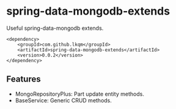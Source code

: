 # spring-data-mongodb-extends
Useful spring-data-mongodb extends.

```
<dependency>
    <groupId>com.github.lkqm</groupId>
    <artifactId>spring-data-mongodb-extends</artifactId>
    <version>0.0.2</version>
</dependency>
```

## Features
- MongoRepositoryPlus: Part update entity methods.
- BaseService: Generic CRUD methods.

